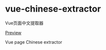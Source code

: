 # vue-chinese-extractor

Vue页面中文提取器

[Preview](https://plutobe.github.io/vue-chinese-extractor/)

Vue page Chinese extractor
